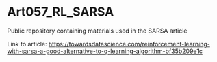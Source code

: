 # Art057_RL_SARSA
Public repository containing materials used in the SARSA article

Link to article: https://towardsdatascience.com/reinforcement-learning-with-sarsa-a-good-alternative-to-q-learning-algorithm-bf35b209e1c

